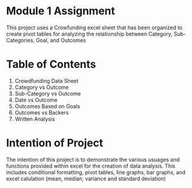 # Module 1 Assignment

This project uses a Crowfunding excel sheet that has been organized to create pivot tables for analyzing the relationship between Category, Sub-Categories, Goal, and Outcomes

# Table of Contents

1. Crowdfunding Data Sheet
2. Category vs Outcome
3. Sub-Category vs Outcome
4. Date vs Outcome
5. Outcomes Based on Goals
6. Outcomes vs Backers
7. Written Analysis

# Intention of Project

The intention of this project is to demonstrate the various usuages and functions provided within excel for the creation of data analysis. This includes conditional formatting, pivot tables, line graphs, bar graphs, and excel calulation (mean, median, variance and standard deviation)
